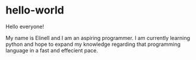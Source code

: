 # hello-world

Hello everyone!

My name is Elinell and I am an aspiring programmer. I am currently learning python and hope to expand my knowledge 
regarding that programming language in a fast and effecient pace. 
